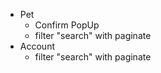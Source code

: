 - Pet   
  - Confirm PopUp
  - filter "search" with paginate
- Account 
  - filter "search" with paginate